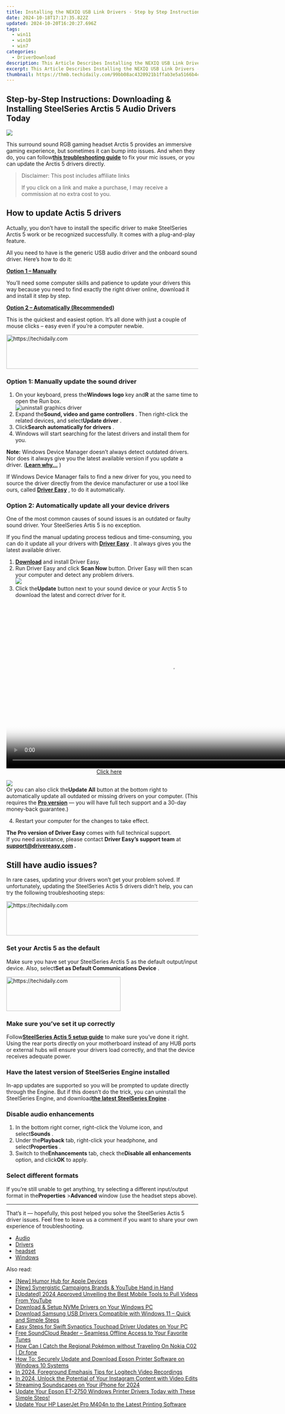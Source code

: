 ```yaml
---
title: Installing the NEXIQ USB Link Drivers - Step by Step Instruction Video
date: 2024-10-18T17:17:35.822Z
updated: 2024-10-20T16:20:27.696Z
tags:
  - win11
  - win10
  - win7
categories:
  - DriverDownload
description: This Article Describes Installing the NEXIQ USB Link Drivers - Step by Step Instruction Video
excerpt: This Article Describes Installing the NEXIQ USB Link Drivers - Step by Step Instruction Video
thumbnail: https://thmb.techidaily.com/99bb08ac4320921b1ffab3e5a5166b4c117aac2cf8ab3a2d0b2277eb6b26d486.jpg
---
```


## Step-by-Step Instructions: Downloading & Installing SteelSeries Arctis 5 Audio Drivers Today

![](https://images.drivereasy.com/wp-content/uploads/2021/03/image-n-e1626924832289-1200x491.png)

 This surround sound RGB gaming headset Arctis 5 provides an immersive gaming experience, but sometimes it can bump into issues. And when they do, you can follow[**this troubleshooting guide**](https://tools.techidaily.com/drivereasy/download/) to fix your mic issues, or you can update the Arctis 5 drivers directly.

>  Disclaimer: This post includes affiliate links
>
>  If you click on a link and make a purchase, I may receive a commission at no extra cost to you.
>

## How to update Actis 5 drivers

 Actually, you don’t have to install the specific driver to make SteelSeries Arctis 5 work or be recognized successfully. It comes with a plug-and-play feature.

 All you need to have is the generic USB audio driver and the onboard sound driver. Here’s how to do it:

[**Option 1 – Manually**](https://tools.techidaily.com/drivereasy/download/)

 You’ll need some computer skills and patience to update your drivers this way because you need to find exactly the right driver online, download it and install it step by step.

[**Option 2 – Automatically (Recommended)**](https://www.drivereasy.com/knowledge/steelseries-arctis-5-drivers/#method2)

 This is the quickest and easiest option. It’s all done with just a couple of mouse clicks – easy even if you’re a computer newbie.

<!-- affiliate ads begin -->
<a href="https://appsumo.8odi.net/c/5597632/2037334/7443" target="_top" id="2037334">
  <img src="//a.impactradius-go.com/display-ad/7443-2037334" border="0" alt="https://techidaily.com" width="728" height="90"/>
</a>
<img height="0" width="0" src="https://appsumo.8odi.net/i/5597632/2037334/7443" style="position:absolute;visibility:hidden;" border="0" />
<!-- affiliate ads end -->

### Option 1: Manually update the sound driver

1. On your keyboard, press the**Windows logo** key and**R** at the same time to open the Run box.  
![uninstall graphics driver](https://images.drivereasy.com/wp-content/uploads/2021/03/device-manager.jpg)
2. Expand the**Sound, video and game controllers** . Then right-click the related devices, and select**Update driver** .
3. Click**Search automatically for drivers** .
4. Windows will start searching for the latest drivers and install them for you.

**Note:** Windows Device Manager doesn’t always detect outdated drivers. Nor does it always give you the latest available version if you update a driver. ([**Learn why…**](https://tools.techidaily.com/drivereasy/download/) )

 If Windows Device Manager fails to find a new driver for you, you need to source the driver directly from the device manufacturer or use a tool like ours, called **[Driver Easy](https://tools.techidaily.com/drivereasy/download/)**  , to do it automatically.

### Option 2: Automatically update all your device drivers

 One of the most common causes of sound issues is an outdated or faulty sound driver. Your SteelSeries Artis 5 is no exception.

 If you find the manual updating process tedious and time-consuming, you can do it update all your drivers with **[Driver Easy](https://tools.techidaily.com/drivereasy/download/)**  . It always gives you the latest available driver.

1. **[Download](https://tools.techidaily.com/drivereasy/download/)**  and install Driver Easy.
2. Run Driver Easy and click **Scan Now** button. Driver Easy will then scan your computer and detect any problem drivers.  
![](https://images.drivereasy.com/wp-content/uploads/2020/12/Scan-now-1.jpg)
3. Click the**Update** button next to your sound device or your Arctis 5 to download the latest and correct driver for it.  

<!-- affiliate ads begin -->
<span id="1424531">
					<video width="864" height="NaN" style="cursor:pointer"
           poster="//a.impactradius-go.com/display-clicktoplayimage/1424531.png"
           onclick="if(!this.playClicked){this.play();this.setAttribute('controls',true);this.playClicked=true;}">
	   <source src="//a.impactradius-go.com/display-ad/16446-1424531">
	   <img src="//a.impactradius-go.com/display-clicktoplayimage/1424531.png" style="border: none; height: 100%; width: 100%; object-fit: contain">
	</video>
	<div style="width:540px;text-align:center"><a href="javascript:window.open(decodeURIComponent('https%3A%2F%2Flaganoo.pxf.io%2Fc%2F5597632%2F1424531%2F16446'), '_blank');void(0);">Click here</a></div>
</span>
<img height="0" width="0" src="https://imp.pxf.io/i/5597632/1424531/16446" style="position:absolute;visibility:hidden;" border="0" />
<!-- affiliate ads end -->

![](https://images.drivereasy.com/wp-content/uploads/2021/03/audio-drivers.jpg)  
 Or you can also click the**Update All** button at the bottom right to automatically update all outdated or missing drivers on your computer. (This requires the **[Pro version](https://tools.techidaily.com/drivereasy/download/)**  — you will have full tech support and a 30-day money-back guarantee.)

4. Restart your computer for the changes to take effect.

**The Pro version of Driver Easy** comes with full technical support.  
 If you need assistance, please contact **Driver Easy’s support team** at **[support@drivereasy.com](https://tools.techidaily.com/drivereasy/download/) .**

## Still have audio issues?

 In rare cases, updating your drivers won’t get your problem solved. If unfortunately, updating the SteelSeries Actis 5 drivers didn’t help, you can try the following troubleshooting steps:

<!-- affiliate ads begin -->
<a href="https://unicoeye.pxf.io/c/5597632/2134491/18498" target="_top" id="2134491">
  <img src="//a.impactradius-go.com/display-ad/18498-2134491" border="0" alt="https://techidaily.com" width="728" height="90"/>
</a>
<img height="0" width="0" src="https://unicoeye.pxf.io/i/5597632/2134491/18498" style="position:absolute;visibility:hidden;" border="0" />
<!-- affiliate ads end -->

### Set your Arctis 5 as the default

 Make sure you have set your SteelSeries Arctis 5 as the default output/input device. Also, select**Set as Default Communications** **Device** .

<!-- affiliate ads begin -->
<a href="https://aligracehair.sjv.io/c/5597632/1948891/19272" target="_top" id="1948891">
  <img src="//a.impactradius-go.com/display-ad/19272-1948891" border="0" alt="https://techidaily.com" width="300" height="90"/>
</a>
<img height="0" width="0" src="https://aligracehair.sjv.io/i/5597632/1948891/19272" style="position:absolute;visibility:hidden;" border="0" />
<!-- affiliate ads end -->

### Make sure you’ve set it up correctly

 Follow[**SteelSeries Actis 5 setup guide**](https://support.steelseries.com/hc/en-us/articles/115000022031-Setup-Arctis-5) to make sure you’ve done it right. Using the rear ports directly on your motherboard instead of any HUB ports or external hubs will ensure your drivers load correctly, and that the device receives adequate power.

### Have the latest version of SteelSeries Engine installed

 In-app updates are supported so you will be prompted to update directly through the Engine. But if this doesn’t do the trick, you can uninstall the SteelSeries Engine, and download[**the latest SteelSeries Engine**](https://steelseries.com/engine) .

### Disable audio enhancements

1. In the bottom right corner, right-click the Volume icon, and select**Sounds** .
2. Under the**Playback** tab, right-click your headphone, and select**Properties** .
3. Switch to the**Enhancements** tab, check the**Disable all enhancements** option, and click**OK** to apply.

### Select different formats

 If you’re still unable to get anything, try selecting a different input/output format in the**Properties** \>**Advanced** window (use the headset steps above).

---

 That’s it — hopefully, this post helped you solve the SteelSeries Actis 5 driver issues. Feel free to leave us a comment if you want to share your own experience of troubleshooting.

* [Audio](https://tools.techidaily.com/drivereasy/download/)
* [Drivers](https://tools.techidaily.com/drivereasy/download/)
* [headset](https://tools.techidaily.com/drivereasy/download/)
* [Windows](https://tools.techidaily.com/drivereasy/download/)

<ins class="adsbygoogle"
     style="display:block"
     data-ad-format="autorelaxed"
     data-ad-client="ca-pub-7571918770474297"
     data-ad-slot="1223367746"></ins>

<ins class="adsbygoogle"
     style="display:block"
     data-ad-client="ca-pub-7571918770474297"
     data-ad-slot="8358498916"
     data-ad-format="auto"
     data-full-width-responsive="true"></ins>

<span class="atpl-alsoreadstyle">Also read:</span>
<div><ul>
<li><a href="https://some-techniques.techidaily.com/new-humor-hub-for-apple-devices/"><u>[New] Humor Hub for Apple Devices</u></a></li>
<li><a href="https://some-skills.techidaily.com/new-synergistic-campaigns-brands-and-youtube-hand-in-hand/"><u>[New] Synergistic Campaigns Brands & YouTube Hand in Hand</u></a></li>
<li><a href="https://youtube-blog.techidaily.com/ed-2024-approved-unveiling-the-best-mobile-tools-to-pull-videos-from-youtube/"><u>[Updated] 2024 Approved Unveiling the Best Mobile Tools to Pull Videos From YouTube</u></a></li>
<li><a href="https://win-amazing.techidaily.com/download-and-setup-nvme-drivers-on-your-windows-pc/"><u>Download & Setup NVMe Drivers on Your Windows PC</u></a></li>
<li><a href="https://win-amazing.techidaily.com/download-samsung-usb-drivers-compatible-with-windows-11-quick-and-simple-steps/"><u>Download Samsung USB Drivers Compatible with Windows 11 – Quick and Simple Steps</u></a></li>
<li><a href="https://win-amazing.techidaily.com/easy-steps-for-swift-synaptics-touchpad-driver-updates-on-your-pc/"><u>Easy Steps for Swift Synaptics Touchpad Driver Updates on Your PC</u></a></li>
<li><a href="https://fox-place.techidaily.com/free-soundcloud-reader-seamless-offline-access-to-your-favorite-tunes/"><u>Free SoundCloud Reader – Seamless Offline Access to Your Favorite Tunes</u></a></li>
<li><a href="https://android-pokemon-go.techidaily.com/how-can-i-catch-the-regional-pokemon-without-traveling-on-nokia-c02-drfone-by-drfone-virtual-android/"><u>How Can I Catch the Regional Pokémon without Traveling On Nokia C02 | Dr.fone</u></a></li>
<li><a href="https://win-amazing.techidaily.com/how-to-securely-update-and-download-epson-printer-software-on-windows-10-systems/"><u>How To: Securely Update and Download Epson Printer Software on Windows 10 Systems</u></a></li>
<li><a href="https://desktop-recording.techidaily.com/in-2024-foreground-emphasis-tips-for-logitech-video-recordings/"><u>In 2024, Foreground Emphasis Tips for Logitech Video Recordings</u></a></li>
<li><a href="https://instagram-videos.techidaily.com/in-2024-unlock-the-potential-of-your-instagram-content-with-video-edits/"><u>In 2024, Unlock the Potential of Your Instagram Content with Video Edits</u></a></li>
<li><a href="https://fox-access.techidaily.com/streaming-soundscapes-on-your-iphone-for-2024/"><u>Streaming Soundscapes on Your iPhone for 2024</u></a></li>
<li><a href="https://win-amazing.techidaily.com/1722972657288-update-your-epson-et-2750-windows-printer-drivers-today-with-these-simple-steps/"><u>Update Your Epson ET-2750 Windows Printer Drivers Today with These Simple Steps!</u></a></li>
<li><a href="https://win-amazing.techidaily.com/update-your-hp-laserjet-pro-m404n-to-the-latest-printing-software/"><u>Update Your HP LaserJet Pro M404n to the Latest Printing Software</u></a></li>
</ul></div>

